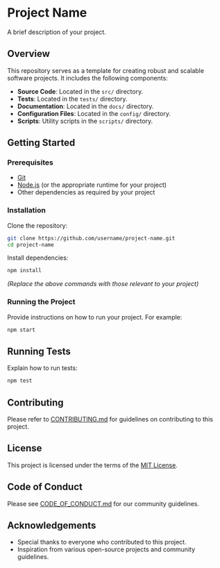 # Project Name

A brief description of your project.

## Overview

This repository serves as a template for creating robust and scalable software projects. It includes the following components:
- **Source Code**: Located in the `src/` directory.
- **Tests**: Located in the `tests/` directory.
- **Documentation**: Located in the `docs/` directory.
- **Configuration Files**: Located in the `config/` directory.
- **Scripts**: Utility scripts in the `scripts/` directory.

## Getting Started

### Prerequisites

- [Git](https://git-scm.com/)
- [Node.js](https://nodejs.org/) (or the appropriate runtime for your project)
- Other dependencies as required by your project

### Installation

Clone the repository:
```bash
git clone https://github.com/username/project-name.git
cd project-name
```

Install dependencies:
```bash
npm install
```
*(Replace the above commands with those relevant to your project)*

### Running the Project

Provide instructions on how to run your project. For example:
```bash
npm start
```

## Running Tests

Explain how to run tests:
```bash
npm test
```

## Contributing

Please refer to [CONTRIBUTING.md](CONTRIBUTING.md) for guidelines on contributing to this project.

## License

This project is licensed under the terms of the [MIT License](LICENSE).

## Code of Conduct

Please see [CODE_OF_CONDUCT.md](CODE_OF_CONDUCT.md) for our community guidelines.

## Acknowledgements

- Special thanks to everyone who contributed to this project.
- Inspiration from various open-source projects and community guidelines.